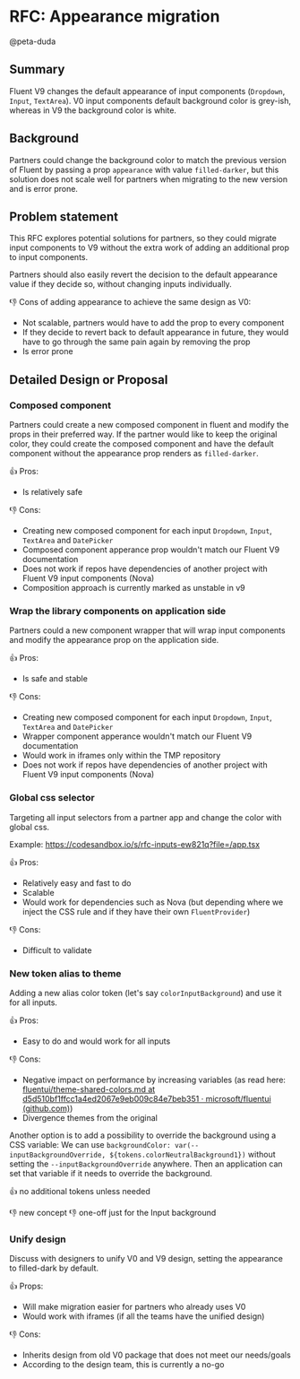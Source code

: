 # RFC: Appearance migration

@peta-duda

## Summary

Fluent V9 changes the default appearance of input components (`Dropdown`, `Input`, `TextArea`). V0 input components default background color is grey-ish, whereas in V9 the background color is white.

## Background

Partners could change the background color to match the previous version of Fluent by passing a prop `appearance` with value `filled-darker`, but this solution does not scale well for partners when migrating to the new version and is error prone.

## Problem statement

This RFC explores potential solutions for partners, so they could migrate input components to V9 without the extra work of adding an additional prop to input components.

Partners should also easily revert the decision to the default appearance value if they decide so, without changing inputs individually.

👎 Cons of adding appearance to achieve the same design as V0:

- Not scalable, partners would have to add the prop to every component
- If they decide to revert back to default appearance in future, they would have to go through the same pain again by removing the prop
- Is error prone

## Detailed Design or Proposal

### Composed component

Partners could create a new composed component in fluent and modify the props in their preferred way. If the partner would like to keep the original color, they could create the composed component and have the default component without the appearance prop renders as `filled-darker`.

👍 Pros:

- Is relatively safe

👎 Cons:

- Creating new composed component for each input `Dropdown`, `Input`, `TextArea` and `DatePicker`
- Composed component apperance prop wouldn't match our Fluent V9 documentation
- Does not work if repos have dependencies of another project with Fluent V9 input components (Nova)
- Composition approach is currently marked as unstable in v9

### Wrap the library components on application side

Partners could a new component wrapper that will wrap input components and modify the appearance prop on the application side.

👍 Pros:

- Is safe and stable

👎 Cons:

- Creating new composed component for each input `Dropdown`, `Input`, `TextArea` and `DatePicker`
- Wrapper component apperance wouldn't match our Fluent V9 documentation
- Would work in iframes only within the TMP repository
- Does not work if repos have dependencies of another project with Fluent V9 input components (Nova)

### Global css selector

Targeting all input selectors from a partner app and change the color with global css.

Example: https://codesandbox.io/s/rfc-inputs-ew821q?file=/app.tsx

👍 Pros:

- Relatively easy and fast to do
- Scalable
- Would work for dependencies such as Nova (but depending where we inject the CSS rule and if they have their own `FluentProvider`)

👎 Cons:

- Difficult to validate

### New token alias to theme

Adding a new alias color token (let's say `colorInputBackground`) and use it for all inputs.

👍 Pros:

- Easy to do and would work for all inputs

👎 Cons:

- Negative impact on performance by increasing variables (as read here: [fluentui/theme-shared-colors.md at d5d510bf1ffcc1a4ed2067e9eb009c84e7beb351 · microsoft/fluentui (github.com)](https://github.com/microsoft/fluentui/blob/d5d510bf1ffcc1a4ed2067e9eb009c84e7beb351/rfcs/react-components/convergence/theme-shared-colors.md))
- Divergence themes from the original

Another option is to add a possibility to override the background using a CSS variable:
We can use `backgroundColor: var(--inputBackgroundOverride, ${tokens.colorNeutralBackground1})` without setting the `--inputBackgroundOverride` anywhere. Then an application can set that variable if it needs to override the background.

👍 no additional tokens unless needed

👎 new concept
👎 one-off just for the Input background

### Unify design

Discuss with designers to unify V0 and V9 design, setting the appearance to filled-dark by default.

👍 Props:

- Will make migration easier for partners who already uses V0
- Would work with iframes (if all the teams have the unified design)

👎 Cons:

- Inherits design from old V0 package that does not meet our needs/goals
- According to the design team, this is currently a no-go
